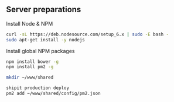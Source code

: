 ## Server preparations

Install Node & NPM

```bash
curl -sL https://deb.nodesource.com/setup_6.x | sudo -E bash -
sudo apt-get install -y nodejs
```

Install global NPM packages

```bash
npm install bower -g
npm install pm2 -g

mkdir ~/www/shared
```

```bash
shipit production deploy
pm2 add ~/www/shared/config/pm2.json
```

